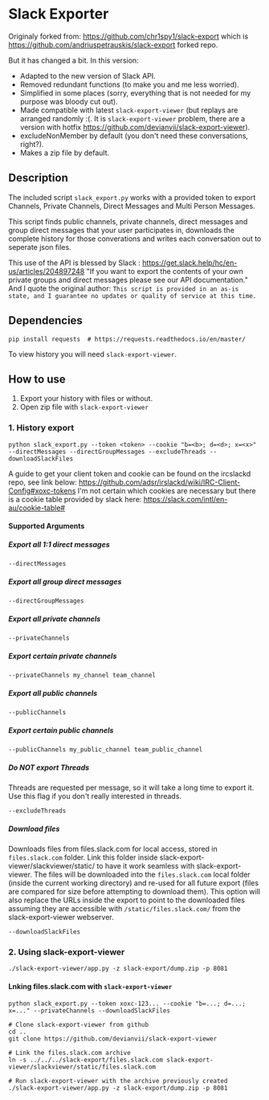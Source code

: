 
# Slack Exporter
Originaly forked from: https://github.com/chr1spy1/slack-export which is https://github.com/andriuspetrauskis/slack-export forked repo.

But it has changed a bit. In this version:
* Adapted to the new version of Slack API. 
* Removed redundant functions (to make you and me less worried).
* Simplified in some places (sorry, everything that is not needed for my purpose was bloody cut out).
* Made compatible with latest `slack-export-viewer` (but replays are arranged randomly :(. It is `slack-export-viewer` problem, there are a version with hotfix https://github.com/devianvii/slack-export-viewer).
* excludeNonMember by default (you don't need these conversations, right?).
* Makes a zip file by default.


## Description

The included script `slack_export.py` works with a provided token to export Channels, Private Channels, Direct Messages and Multi Person Messages.

This script finds public channels, private channels, direct messages and group direct messages that your user participates in, downloads the complete history for those converations and writes each conversation out to seperate json files.

This use of the API is blessed by Slack : https://get.slack.help/hc/en-us/articles/204897248
"If you want to export the contents of your own private groups and direct messages
please see our API documentation."
And I quote the original author:
`This script is provided in an as-is state, and I guarantee no updates or quality of service at this time.`

## Dependencies
```
pip install requests  # https://requests.readthedocs.io/en/master/
```
To view history you will need `slack-export-viewer`.

## How to use
1. Export your history with files or without.
2. Open zip file with `slack-export-viewer`

### 1. History export
```
python slack_export.py --token <token> --cookie "b=<b>; d=<d>; x=<x>" --directMessages --directGroupMessages --excludeThreads --downloadSlackFiles
```
A guide to get your client token and cookie can be found on the ircslackd repo, see link below:
https://github.com/adsr/irslackd/wiki/IRC-Client-Config#xoxc-tokens
I'm not certain which cookies are necessary but there is a cookie table provided by slack here:
https://slack.com/intl/en-au/cookie-table#

#### Supported Arguments
##### Export all 1:1 direct messages

`--directMessages`

##### Export all group direct messages

`--directGroupMessages`
##### Export all private channels

`--privateChannels`
##### Export certain private channels

`--privateChannels my_channel team_channel`
##### Export all public channels

`--publicChannels`
##### Export certain public channels

`--publicChannels my_public_channel team_public_channel`
##### Do NOT export Threads
Threads are requested per message, so it will take a long time to export it. Use this flag if you don't really interested in threads.

`--excludeThreads`
##### Download files
Downloads files from files.slack.com for local access, stored in `files.slack.com` folder.
Link this folder inside slack-export-viewer/slackviewer/static/ to have it work seamless with slack-export-viewer.
The files will be downloaded into the `files.slack.com` local folder (inside the current working directory) and re-used for
all future export (files are compared for size before attempting to download them). This option will also
replace the URLs inside the export to point to the downloaded files assuming they are accessible with
`/static/files.slack.com/` from the slack-export-viewer webserver.

`--downloadSlackFiles`

### 2. Using slack-export-viewer

`./slack-export-viewer/app.py -z slack-export/dump.zip -p 8081`

#### Lnking files.slack.com with `slack-export-viewer`
```
python slack_export.py --token xoxc-123... --cookie "b=...; d=...; x=..." --privateChannels --downloadSlackFiles

# Clone slack-export-viewer from github
cd ..
git clone https://github.com/devianvii/slack-export-viewer

# Link the files.slack.com archive
ln -s ../../../slack-export/files.slack.com slack-export-viewer/slackviewer/static/files.slack.com

# Run slack-export-viewer with the archive previously created
./slack-export-viewer/app.py -z slack-export/dump.zip -p 8081
```


